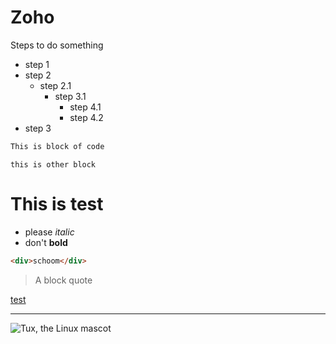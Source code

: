 # Zoho

Steps to do something

* step 1
* step 2
  * step 2.1
    * step 3.1
      * step 4.1
      * step 4.2
* step 3


```html
This is block of code
```

    this is other block

# This is test

* please *italic*
* don't **bold**

```html
<div>schoom</div>
```

> A block quote

[test](https://google.com)

---

![Tux, the Linux mascot](https://www.markdownguide.org//assets/images/tux.png)
